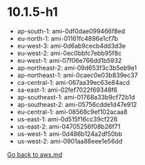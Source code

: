 
 # 10.1.5-h1
- ap-south-1: ami-0df0dae099466f8ed
- eu-north-1: ami-01161fc4896e1cf7b
- eu-west-3: ami-0d6ab9cecb4dd3d3e
- eu-west-2: ami-0ec0bbfc7ebb95f8c
- eu-west-1: ami-07f06e766dd1b5932
- ap-northeast-2: ami-09d653f3c3b5eb9e1
- ap-northeast-1: ami-0caec0e03b839ec37
- ca-central-1: ami-067aa39ec63e84acd
- sa-east-1: ami-02fef7022f69348f6
- ap-southeast-1: ami-01768a33b9cf72b1d
- ap-southeast-2: ami-05756cdde1d47e912
- eu-central-1: ami-08568c9ef102acaa8
- us-east-1: ami-0d515f16cc39cf226
- us-east-2: ami-04705256f08b26f71
- us-west-1: ami-0d486b124a2df50bb
- us-west-2: ami-0901aa88eee1e56dd

[Go back to aws.md](../../aws.md) 
